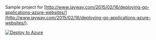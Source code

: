 Sample project for
[http://www.jayway.com/2015/02/16/deploying-go-applications-azure-websites/](http://www.jayway.com/2015/02/16/deploying-go-applications-azure-websites/).

[![Deploy to Azure](http://azuredeploy.net/deploybutton.png)](https://azuredeploy.net/)
